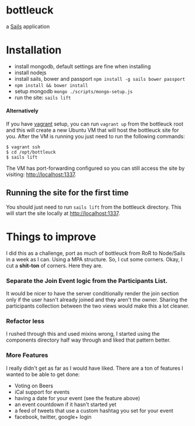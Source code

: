 # bottleuck

a [Sails](http://sailsjs.org) application

# Installation

 - install mongodb, default settings are fine when installing
 - install nodejs
 - install sails, bower and passport `npm install -g sails bower passport`
 - `npm install && bower install`
 - setup mongodb `mongo ./scripts/mongo-setup.js`
 - run the site: `sails lift`

#### Alternatively

If you have [vagrant](https://docs.vagrantup.com/v2/) setup, you can run `vagrant up` from the bottleuck root and this will create a new Ubuntu VM that will host the bottleuck site for you. After the VM is running you just need to run the following commands:

    $ vagrant ssh
    $ cd /opt/bottleuck
    $ sails lift

The VM has port-forwarding configured so you can still access the site by visiting: [http://localhost:1337](http://localhost:1337).


## Running the site for the first time

You should just need to run `sails lift` from the bottleuck directory. This will start the site locally at [http://localhost:1337](http://localhost:1337).

# Things to improve
I did this as a challenge, port as much of bottleuck from RoR to Node/Sails in a week as I can. Using a MPA structure. So, I cut some corners. Okay, I cut a **shit-ton** of corners. Here they are.

### Separate the Join Event logic from the Participants List.
It would be nicer to have the server conditionally render the join section only if the user hasn't already joined and they aren't the owner. Sharing the participants collection between the two views would make this a lot cleaner.

### Refactor less
I rushed through this and used mixins wrong, I started using the components directory half way through and liked that pattern better.

### More Features
I really didn't get as far as I would have liked. There are a ton of features I wanted to be able to get done:

 - Voting on Beers
 - iCal support for events
 - having a date for your event (see the feature above)
 - an event countdown if it hasn't started yet
 - a feed of tweets that use a custom hashtag you set for your event
 - facebook, twitter, google+ login
